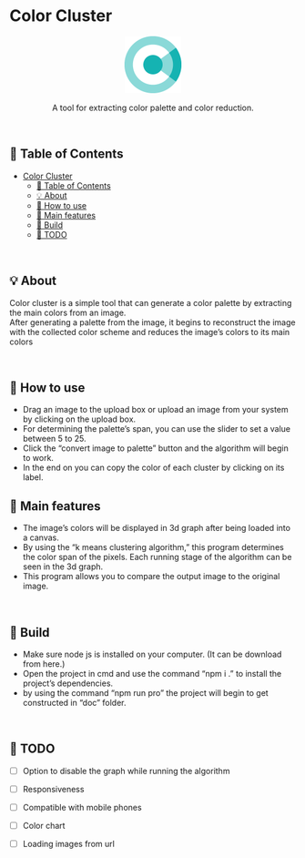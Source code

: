 # Color Cluster

<p align="center">
 <img width=100px  src="./src/assets/logo.png" alt="Project logo"></a>
</p>

<p align="center"> 
A tool for extracting color palette and color reduction.
</p>

</br>

## 📝 Table of Contents

- [Color Cluster](#color-cluster)
  - [📝 Table of Contents](#%f0%9f%93%9d-table-of-contents)
  - [💡 About](#%f0%9f%92%a1-about)
  - [🏁 How to use](#%f0%9f%8f%81-how-to-use)
  - [🔑 Main features](#%f0%9f%94%91-main-features)
  - [🧱 Build](#%f0%9f%a7%b1-build)
  - [🎯 TODO](#%f0%9f%8e%af-todo)

</br>

## 💡 About
Color cluster is a simple tool that can generate a color palette by extracting the main colors from an image.  
After generating a palette from the image, it begins to reconstruct the image with the collected color scheme and reduces the image’s colors to its main colors

</br>

## 🏁 How to use
<!-- page  address -->
- Drag an image to the upload box or upload an image from your system by clicking on the upload box.
- For determining the palette’s span, you can use the slider to set a value between 5 to 25.
- Click the “convert image to palette” button and the algorithm will begin to work.
- In the end on you can copy the color of each cluster by clicking on its label.

## 🔑 Main features
- The image’s colors will be displayed in 3d graph after being loaded into a canvas.
- By using the “k means clustering algorithm,” this program determines the color span of the pixels. Each running stage of the algorithm can be seen in the 3d graph.
- This program allows you to compare the output image to the original image.

</br>

## 🧱 Build
- Make sure node js is installed on your computer. (It can be download from here.)
- Open the project in cmd and use the command “npm i .” to install the project’s dependencies.
- by using the command “npm run pro” the project will begin to get constructed in “doc” folder.

</br>

## 🎯 TODO
- [ ] Option to disable the graph while running the algorithm
- [ ] Responsiveness
- [ ] Compatible with mobile phones
- [ ] Color chart
- [ ] Loading images from url

